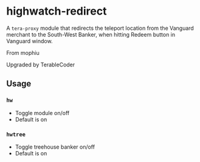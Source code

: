 # highwatch-redirect
A `tera-proxy` module that redirects the teleport location from the Vanguard merchant to the South-West Banker, when hitting Redeem button in Vanguard window.

From mophiu

Upgraded by TerableCoder

## Usage
### `hw`
- Toggle module on/off
- Default is on

### `hwtree`
- Toggle treehouse banker on/off
- Default is on